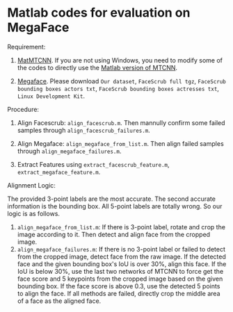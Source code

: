 # Matlab codes for evaluation on MegaFace

Requirement: 
1. [MatMTCNN](https://github.com/happynear/MTCNN_face_detection_alignment/tree/master/code/codes/vs/MatCascadeFaceDetection). 
If you are not using Windows, you need to modify some of the codes to directly use the [Matlab version of MTCNN](https://github.com/kpzhang93/MTCNN_face_detection_alignment).

2. [Megaface](http://megaface.cs.washington.edu/participate/challenge.html). Please download 
`Our dataset`, `FaceScrub full tgz`, `FaceScrub bounding boxes actors txt`,
`FaceScrub bounding boxes actresses txt`, `Linux Development Kit`. 

Procedure:
1. Align Facescrub: `align_facescrub.m`. Then mannully confirm some failed samples through `align_facescrub_failures.m`.

2. Align Megaface: `align_megaface_from_list.m`. Then align failed samples through `align_megaface_failures.m`.

3. Extract Features using `extract_facescrub_feature.m`, `extract_megaface_feature.m`.


Alignment Logic:

The provided 3-point labels are the most accurate. The second accurate information is the bounding box. All 5-point labels are totally wrong.
So our logic is as follows.

1. `align_megaface_from_list.m`: If there is 3-point label, rotate and crop the image according to it. Then detect and align face from the cropped image.
2. `align_megaface_failures.m`: If there is no 3-point label or failed to detect from the cropped image, detect face from the raw image. If the detected face and the 
given bounding box's IoU is over 30%, align this face. If the IoU is below 30%, use the last two networks of MTCNN to force get the face 
score and 5 keypoints from the cropped image based on the given bounding box. If the face score is above 0.3, use the detected 5 points to 
align the face. If all methods are failed, directly crop the middle area of a face as the aligned face.
